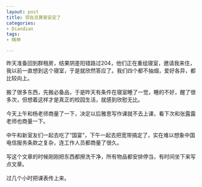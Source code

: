 ```yaml
---
layout: post
title: 现在总算是安定了
categories:
- Diandian
tags:
- 精神

---
```

昨天准备回到群租房，结果阴差阳错路过204，他们正在重组寝室，邀请我来住，我以前一直想到这个寝室，于是就欣然答应了。我们四个都不抽烟，爱好各异，都比较向上。
<br />
<br />搬了很多东西，先搬必备品，于是昨天有条件在寝室睡了一觉，睡的不好，醒了很多次，但想着这样才是真正的校园生活，就感到欣慰无比。
<br />
<br />今天上午和杨老师商量了一下，决定以后雅思写作课就不去上课，看下次和张露露老师也商量一下。
<br />
<br />中午和新室友们一起去吃了“国宴”，下午一起去把宽带搞定了，实在难以想象中国电信服务条款之复杂，连工作人员都商量了很久。
<br />
<br />写这个文章的时候刚刚把东西都擦洗干净，所有物品都安排停当，有时间坐下来写点文章。
<br />
<br />过几个小时把课表传上来。